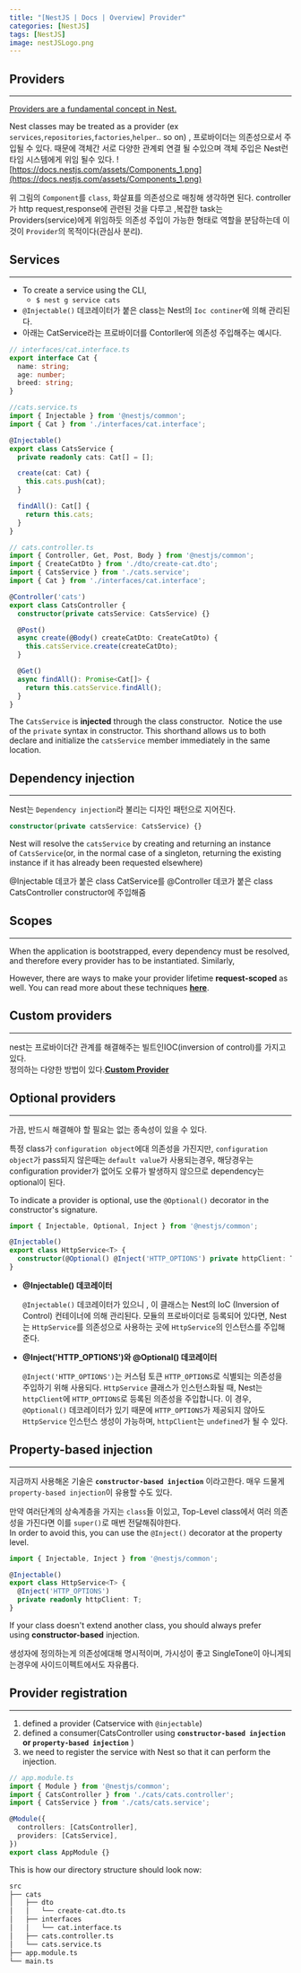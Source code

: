 ```yaml
---
title: "[NestJS | Docs | Overview] Provider"
categories: [NestJS]
tags: [NestJS]
image: nestJSLogo.png
---
```



## **Providers**

---

<u>Providers are a fundamental concept in Nest.</u>

Nest classes may be treated as a provider (ex `services`,`repositories`,`factories`,`helper`.. so on) , 프로바이더는 의존성으로서 주입될 수 있다. 때문에 객체간 서로 다양한 관계뢰 연결 될 수있으며  객체 주입은 Nest런타임 시스템에게 위임 될수 있다.
![https://docs.nestjs.com/assets/Components_1.png](https://docs.nestjs.com/assets/Components_1.png)

위 그림의 `Component`를  `class`, 화살표를 의존성으로 매칭해 생각하면 된다. controller가 http request,response에 관련된 것을 다루고 ,복잡한 task는 Providers(service)에게 위임하듯
의존성 주입이 가능한 형태로 역할을 분담하는데 이것이 `Provider`의 목적이다(관심사 분리).

## **Services**

---

- To create a service using the CLI,
  - `$ nest g service cats`
- `@Injectable()` 데코레이터가 붙은 class는  Nest의 `Ioc continer`에 의해 관리된다.
- 아래는 CatService라는 프로바이더를 Contorller에 의존성 주입해주는 예시다.

```ts
// interfaces/cat.interface.ts
export interface Cat {
  name: string;
  age: number;
  breed: string;
}
```

```ts
//cats.service.ts
import { Injectable } from '@nestjs/common';
import { Cat } from './interfaces/cat.interface';

@Injectable()
export class CatsService {
  private readonly cats: Cat[] = [];

  create(cat: Cat) {
    this.cats.push(cat);
  }

  findAll(): Cat[] {
    return this.cats;
  }
}
```

```ts
// cats.controller.ts
import { Controller, Get, Post, Body } from '@nestjs/common';
import { CreateCatDto } from './dto/create-cat.dto';
import { CatsService } from './cats.service';
import { Cat } from './interfaces/cat.interface';

@Controller('cats')
export class CatsController {
  constructor(private catsService: CatsService) {}

  @Post()
  async create(@Body() createCatDto: CreateCatDto) {
    this.catsService.create(createCatDto);
  }

  @Get()
  async findAll(): Promise<Cat[]> {
    return this.catsService.findAll();
  }
}
```

The `CatsService` is **injected** through the class constructor.  Notice the use of the `private` syntax in constructor. This shorthand allows us to both declare and initialize the `catsService` member immediately in the same location.

## **Dependency injection**

---

Nest는 `Dependency injection`라 불리는 디자인 패턴으로 지어진다.

```ts
constructor(private catsService: CatsService) {}
```

Nest will resolve the `catsService` by creating and returning an instance of `CatsService`(or, in the normal case of a singleton, returning the existing instance if it has already been requested elsewhere)

@Injectable 데코가 붙은 class CatService를 @Controller 데코가 붙은 class CatsController constructor에 주입해줌

## **Scopes**

---

When the application is bootstrapped, every dependency must be resolved, and therefore every provider has to be instantiated. Similarly,

However, there are ways to make your provider lifetime **request-scoped** as well. You can read more about these techniques [**here**](https://docs.nestjs.com/fundamentals/injection-scopes).

## **Custom providers**

---

nest는 프로바이더간 관계를 해결해주는 빌트인IOC(inversion of control)를 가지고있다. <br>
정의하는 다양한 방법이 있다.[**Custom Provider**](/posts/NestJSDocs-Fundamentals-Custom-Provider/)

## **Optional providers**

---

가끔, 반드시 해결해야 할 필요는 없는 종속성이 있을 수 있다.

특정 class가 `configuration object`에대 의존성을 가진지만, `configuration object`가 pass되지 않은때는  `default value`가 사용되는경우, 해당경우는 configuration provider가 없어도 오류가 발생하지 않으므로 dependency는 optional이 된다.

To indicate a provider is optional, use the `@Optional()` decorator in the constructor's signature.

```ts
import { Injectable, Optional, Inject } from '@nestjs/common';

@Injectable()
export class HttpService<T> {
  constructor(@Optional() @Inject('HTTP_OPTIONS') private httpClient: T) {}
}
```

- **@Injectable() 데코레이터**

    `@Injectable()` 데코레이터가 있으니 , 이 클래스는 Nest의 IoC (Inversion of Control) 컨테이너에 의해 관리된다. 모듈의 프로바이더로 등록되어 있다면, Nest는 `HttpService`를 의존성으로 사용하는 곳에 `HttpService`의 인스턴스를 주입해준다.

- **@Inject('HTTP_OPTIONS')와 @Optional() 데코레이터**

    `@Inject('HTTP_OPTIONS')`는 커스텀 토큰 `HTTP_OPTIONS`로 식별되는 의존성을 주입하기 위해 사용되다. `HttpService` 클래스가 인스턴스화될 때, Nest는 `httpClient`에 `HTTP_OPTIONS`로 등록된 의존성을 주입합니다. 이 경우, `@Optional()` 데코레이터가 있기 때문에 `HTTP_OPTIONS`가 제공되지 않아도 `HttpService` 인스턴스 생성이 가능하며, `httpClient`는 `undefined`가 될 수 있다.

## **Property-based injection**

---

지금까지 사용해온 기술은 **`constructor-based injection`** 이라고한다.
매우 드물게 `property-based injection`이 유용할 수도 있다.

만약  여러단계의 상속계층을 가지는 `class`들 이있고, Top-Level class에서 여러 의존성을 가진다면 이를 `super()`로 매번 전달해줘야한다.<br>
In order to avoid this, you can use the `@Inject()` decorator at the property level.

```ts
import { Injectable, Inject } from '@nestjs/common';

@Injectable()
export class HttpService<T> {
  @Inject('HTTP_OPTIONS')
  private readonly httpClient: T;
}
```

If your class doesn't extend another class, you should always prefer using **constructor-based** injection.

생성자에 정의하는게 의존성에대해 명시적이며, 가시성이 좋고 SingleTone이 아니게되는경우에 사이드이펙트에서도 자유롭다.

## **Provider registration**

---

1. defined a provider (Catservice with `@injectable`)
2. defined  a consumer(CatsController using **`constructor-based injection` or `property-based injection`** )
3. we need to register the service with Nest so that it can perform the injection.

```ts
// app.module.ts
import { Module } from '@nestjs/common';
import { CatsController } from './cats/cats.controller';
import { CatsService } from './cats/cats.service';

@Module({
  controllers: [CatsController],
  providers: [CatsService],
})
export class AppModule {}
```

This is how our directory structure should look now:

```bash
src
├── cats
│   ├── dto
│   │   └── create-cat.dto.ts
│   ├── interfaces
│   │   └── cat.interface.ts
│   ├── cats.controller.ts
│   └── cats.service.ts
├── app.module.ts
└── main.ts

```
